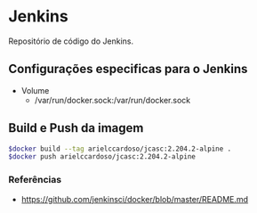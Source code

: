 # Jenkins

Repositório de código do Jenkins.

## Configurações especificas para o Jenkins

- Volume
  - /var/run/docker.sock:/var/run/docker.sock

## Build e Push da imagem

```bash
$docker build --tag arielccardoso/jcasc:2.204.2-alpine .
$docker push arielccardoso/jcasc:2.204.2-alpine
```

### Referências

- https://github.com/jenkinsci/docker/blob/master/README.md